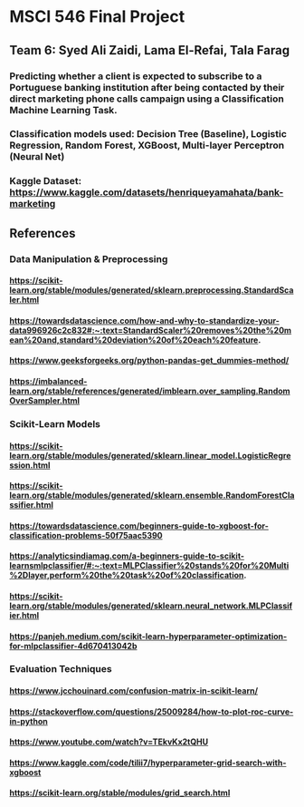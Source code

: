 # MSCI 546 Final Project
## Team 6: Syed Ali Zaidi, Lama El-Refai, Tala Farag
### Predicting whether a client is expected to subscribe to a Portuguese banking institution after being contacted by their direct marketing phone calls campaign using a Classification Machine Learning Task.
### Classification models used: Decision Tree (Baseline), Logistic Regression, Random Forest, XGBoost, Multi-layer Perceptron (Neural Net) 
### Kaggle Dataset: https://www.kaggle.com/datasets/henriqueyamahata/bank-marketing

## References 
### Data Manipulation & Preprocessing 
#### https://scikit-learn.org/stable/modules/generated/sklearn.preprocessing.StandardScaler.html 
#### https://towardsdatascience.com/how-and-why-to-standardize-your-data996926c2c832#:~:text=StandardScaler%20removes%20the%20mean%20and,standard%20deviation%20of%20each%20feature.
#### https://www.geeksforgeeks.org/python-pandas-get_dummies-method/
#### https://imbalanced-learn.org/stable/references/generated/imblearn.over_sampling.RandomOverSampler.html

### Scikit-Learn Models 
#### https://scikit-learn.org/stable/modules/generated/sklearn.linear_model.LogisticRegression.html
#### https://scikit-learn.org/stable/modules/generated/sklearn.ensemble.RandomForestClassifier.html
#### https://towardsdatascience.com/beginners-guide-to-xgboost-for-classification-problems-50f75aac5390
#### https://analyticsindiamag.com/a-beginners-guide-to-scikit-learnsmlpclassifier/#:~:text=MLPClassifier%20stands%20for%20Multi%2Dlayer,perform%20the%20task%20of%20classification.
#### https://scikit-learn.org/stable/modules/generated/sklearn.neural_network.MLPClassifier.html
#### https://panjeh.medium.com/scikit-learn-hyperparameter-optimization-for-mlpclassifier-4d670413042b

### Evaluation Techniques  
#### https://www.jcchouinard.com/confusion-matrix-in-scikit-learn/
#### https://stackoverflow.com/questions/25009284/how-to-plot-roc-curve-in-python
#### https://www.youtube.com/watch?v=TEkvKx2tQHU
#### https://www.kaggle.com/code/tilii7/hyperparameter-grid-search-with-xgboost
#### https://scikit-learn.org/stable/modules/grid_search.html


